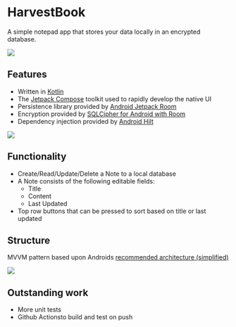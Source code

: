 # HarvestBook
A simple notepad app that stores your data locally in an encrypted database.

<picture>
<img src="https://i.imgur.com/ISrVVPI.png" />
</picture>

Features
------
 - Written in [Kotlin](https://kotlinlang.org/)
 - The [Jetpack Compose](https://developer.android.com/jetpack/compose) toolkit used to rapidly develop the native UI
 - Persistence library provided by [Android Jetpack Room](https://developer.android.com/training/data-storage/room)
 - Encryption provided by [SQLCipher for Android with Room](https://github.com/sqlcipher/android-database-sqlcipher#using-sqlcipher-for-android-with-room)
 - Dependency injection provided by [Android Hilt](https://developer.android.com/training/dependency-injection/hilt-android)

<picture>
<img src="https://i.imgur.com/F9BV7dS.png" />
</picture>

Functionality
-------
 - Create/Read/Update/Delete a Note to a local database
 - A Note consists of the following editable fields:
    - Title
    - Content
    - Last Updated
- Top row buttons that can be pressed to sort based on title or last updated

Structure
--------
MVVM pattern based upon Androids [recommended architecture (simplified)](https://developer.android.com/topic/architecture#recommended-app-arch)

<picture>
<img src="https://i.imgur.com/AeF4Gcq.png" />
</picture>

Outstanding work
---------
 - More unit tests
 - Github Actionsto build and test on push
